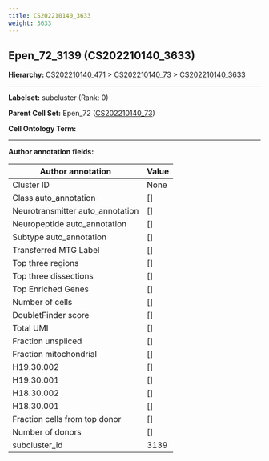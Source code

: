```yaml
---
title: CS202210140_3633
weight: 3633
---
```

## Epen_72_3139 (CS202210140_3633)
<b>Hierarchy: </b>
[CS202210140_471](cell_sets/CS202210140_471.md) >
[CS202210140_73](cell_sets/CS202210140_73.md) >
[CS202210140_3633](cell_sets/CS202210140_3633.md)

---


**Labelset:** subcluster (Rank: 0)

**Parent Cell Set:** Epen_72 ([CS202210140_73](cell_sets/CS202210140_73.md))



**Cell Ontology Term:** 

[MARKER GENES.]: #


---

[TRANSFERRED ANNOTATIONS.]: #


[AUTHOR ANNOTATION FIELDS.]: #


**Author annotation fields:**

| Author annotation | Value |
|-------------------|-------|
|Cluster ID|None|
|Class auto_annotation|[]|
|Neurotransmitter auto_annotation|[]|
|Neuropeptide auto_annotation|[]|
|Subtype auto_annotation|[]|
|Transferred MTG Label|[]|
|Top three regions|[]|
|Top three dissections|[]|
|Top Enriched Genes|[]|
|Number of cells|[]|
|DoubletFinder score|[]|
|Total UMI|[]|
|Fraction unspliced|[]|
|Fraction mitochondrial|[]|
|H19.30.002|[]|
|H19.30.001|[]|
|H18.30.002|[]|
|H18.30.001|[]|
|Fraction cells from top donor|[]|
|Number of donors|[]|
|subcluster_id|3139|
